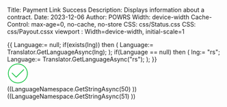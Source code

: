 Title: Payment Link Success
Description: Displays information about a contract.
Date: 2023-12-06
Author: POWRS
Width: device-width
Cache-Control: max-age=0, no-cache, no-store
CSS: css/Status.css
CSS: css/Payout.cssx
viewport : Width=device-width, initial-scale=1

<main class="border-radius">
<meta name="viewport" content="width=device-width, initial-scale=1" />
{{
  Language:= null;
if(exists(lng)) then 
(
  Language:= Translator.GetLanguageAsync(lng);
);
if(Language == null) then 
(
 lng:= "rs";
 Language:= Translator.GetLanguageAsync("rs");
);
}}
 <div class="container">
        <div class="messageContainer messageContainer_width">
            <div class="imageContainer">
                <img src="../resources/success_green.png" alt="successpng" width="50" />
            </div>
            <div class="welcomeLbl textHeader">
                <span>((LanguageNamespace.GetStringAsync(50) ))</span>
            </div>
            <div class="textBody">
                <span>((LanguageNamespace.GetStringAsync(51) ))</span>
            </div>
        </div>
    </div>
</main>